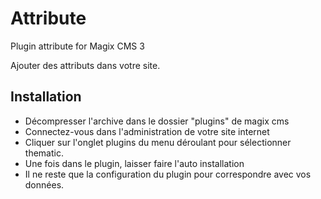 # Attribute
Plugin attribute for Magix CMS 3

Ajouter des attributs dans votre site.

## Installation
* Décompresser l'archive dans le dossier "plugins" de magix cms
* Connectez-vous dans l'administration de votre site internet
* Cliquer sur l'onglet plugins du menu déroulant pour sélectionner thematic.
* Une fois dans le plugin, laisser faire l'auto installation
* Il ne reste que la configuration du plugin pour correspondre avec vos données.

